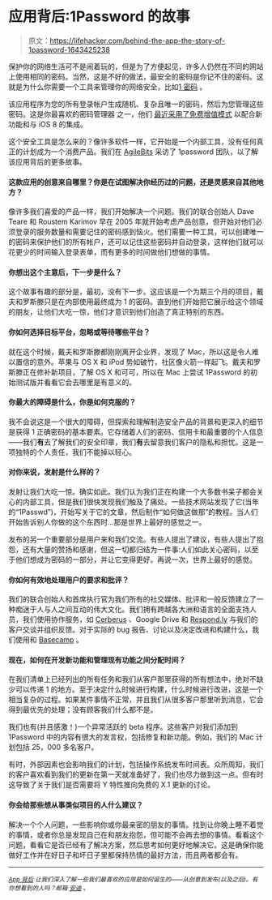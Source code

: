 # 应用背后:1Password 的故事

> 原文：<https://lifehacker.com/behind-the-app-the-story-of-1password-1643425238>

保护你的网络生活可不是闹着玩的，但是为了方便起见，许多人仍然在不同的网站上使用相同的密码。当然，这是不好的做法，最安全的密码是你记不住的密码。这就是为什么你需要一个工具来管理你的网络安全，比如[1 密码](https://agilebits.com/onepassword) 。



该应用程序为您的所有登录帐户生成随机、复杂且唯一的密码，然后为您管理这些密码。这是你最喜欢的密码管理器 之一，他们 [最近采用了免费增值模式](http://lifehacker.com/1password-for-ios-supports-touch-id-new-freemium-model-1636026006) 以配合新功能和与 iOS 8 的集成。

这个安全工具是怎么来的？像许多软件一样，它开始是一个内部工具，没有任何真正的计划成为一个消费产品。我们在 [AgileBits](https://agilebits.com/) 采访了 1password 团队，以了解该应用背后的更多故事。

#### 这款应用的创意来自哪里？你是在试图解决你经历过的问题，还是灵感来自其他地方？

像许多我们喜爱的产品一样，我们开始解决一个问题。我们的联合创始人 Dave Teare 和 Roustem Karimov 早在 2005 年就开始考虑产品创意，但开始对他们必须登录的服务数量和需要记住的密码感到恼火。他们需要一种工具，可以创建唯一的密码来保护他们的所有帐户，还可以记住这些密码并自动登录，这样他们就可以花更少的时间输入登录表单，而有更多的时间做他们想做的事情。

#### 你想出这个主意后，下一步是什么？

这个故事有趣的部分是，最初，没有下一步。这应该是一个为期三个月的项目，戴夫和罗斯滕只是在内部使用最终成为 1 的密码。直到他们开始把它展示给这个领域的朋友，让他们大吃一惊，他们才意识到他们创造了真正特别的东西。

#### 你如何选择目标平台，忽略或等待哪些平台？

就在这个时候，戴夫和罗斯滕都刚刚离开企业界，发现了 Mac，所以这是令人难以置信的意外。苹果与 OS X 和 iPod 势如破竹，社区像火箭一样起飞。戴夫和罗斯滕正在修补新项目，了解 OS X 和可可，所以在 Mac 上尝试 1Password 的初始测试版并看看它会去哪里是有意义的。

#### 你最大的障碍是什么，你是如何克服的？

我不会说这是一个很大的障碍，但探索和理解制造安全产品的背景和更深入的细节是获得 1 正确密码的基本要素。它存储着人们的密码、信用卡和最重要的个人信息——我们**有**去了解我们的安全印章，我们**有**去留意我们客户的隐私和担忧。这是一项独特的个人责任，我们不能掉以轻心。

#### 对你来说，发射是什么样的？

发射让我们大吃一惊。确实如此。我们认为我们正在构建一个大多数书呆子都会关心的内部工具，但是我们很快发现我们触及了痛处。一些技术网站发现了它(当年的“1Passwd”)，开始写关于它的文章，然后制作“如何做这做那”的教程。当人们开始告诉别人你做的这个东西时...那是世界上最好的感觉之一。

发布的另一个重要部分是用户来和我们交流。有些人提出了建议，有些人提出了抱怨，还有大量的赞扬和感谢，但这一切都归结为一件事:人们如此关心密码，以至于他们想成为密码的一部分，并让它变得更好。再说一次，世界上最好的感觉。

#### 你如何有效地处理用户的要求和批评？

我们的联合创始人和首席执行官为我们所有的社交媒体、批评和一般反馈建立了一种痴迷于人与人之间互动的伟大文化。我们拥有跨越各大洲和语言的全面支持人员，我们使用协作服务，如 [Cerberus](http://www.cerberusweb.com/) 、Google Drive 和 [Respond.ly](https://respond.ly/) 与我们的客户交谈并组织反馈。对于实际的 bug 报告、讨论以及决定改进和构建什么，我们使用和 [Basecamp](https://basecamp.com/) 。

#### 现在，如何在开发新功能和管理现有功能之间分配时间？

在我们清单上已经列出的所有任务和我们从客户那里获得的所有想法中，绝对不缺少可以传递 1 的地方。至于决定什么时候进行构建，什么时候进行改进，这是一个相当复杂的过程。如果某件事情不正常，并且我们从很多客户那里听到消息，它会得到最优先的处理；没有顾客我们什么都不是。

我们也有(并且感激！)一个异常活跃的 beta 程序。这些客户对我们添加到 1Password 中的内容有很大的发言权，包括修复和新功能。例如，我们的 Mac 计划包括 25，000 多名客户。

有时，外部因素也会影响我们的计划，包括操作系统发布时间表。众所周知，我们的客户喜欢看到我们的更新在第一天就准备好了，我们也尽力做到这一点。但有时这导致了关于我们是否需要将 Y 特性推向免费的 X.1 更新的讨论。

#### 你会给那些想从事类似项目的人什么建议？

解决一个个人问题，一些影响你或你最亲密的朋友的事情。找到让你晚上睡不着觉的事情，或者你总是发现自己在和朋友抱怨，但可能不会再去想的事情。看看这个问题，看看它是否已经有了解决方案，然后思考如何更好地解决它。这是确保你能做好工作并在好日子和坏日子里都保持热情的最好方法，而且两者都会有。

* * *

<small></small>*[<small>*App 背后*</small>](http://lifehacker.com/behindtheapp) <small>*让我们深入了解一些我们最喜欢的应用是如何诞生的——从创意到发布(以及之后)。有你想看到的人吗？邮箱*</small> [<small>*安迪*</small>](mailto:andy@lifehacker.com) <small>*。*</small>*